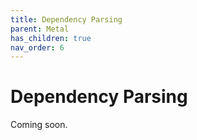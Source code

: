 ```yaml
---
title: Dependency Parsing
parent: Metal
has_children: true
nav_order: 6
---
```


# Dependency Parsing

Coming soon.
